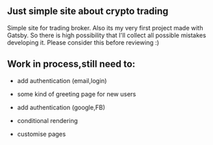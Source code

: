 ## Just simple site about crypto trading

Simple site for trading broker. Also its my very first project made with Gatsby. So there is high possibility that I'll collect all possible mistakes developing it.
Please consider this before reviewing :)

## Work in process,still need to:
- add authentication (email,login)

- some kind of greeting page for new users

- add authentication (google,FB)

- conditional rendering

- customise pages
